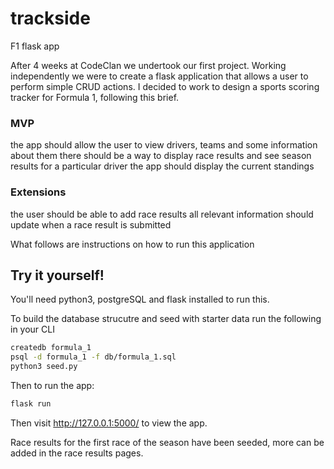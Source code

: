 # trackside
F1 flask app

After 4 weeks at CodeClan we undertook our first project. Working independently we were to create a flask application that allows a user to perform simple CRUD actions. I decided to work to design a sports scoring tracker for Formula 1, following this brief.

### MVP

the app should allow the user to view drivers, teams and some information about them
there should be a way to display race results and see season results for a particular driver
the app should display the current standings

### Extensions
the user should be able to add race results
all relevant information should update when a race result is submitted

What follows are instructions on how to run this application

## Try it yourself!

You'll need python3, postgreSQL and flask installed to run this.

To build the database strucutre and seed with starter data run the following in your CLI

```bash
createdb formula_1
psql -d formula_1 -f db/formula_1.sql
python3 seed.py
```

Then to run the app: 

```bash
flask run
```

Then visit http://127.0.0.1:5000/ to view the app. 

Race results for the first race of the season have been seeded, more can be added in the race results pages.

